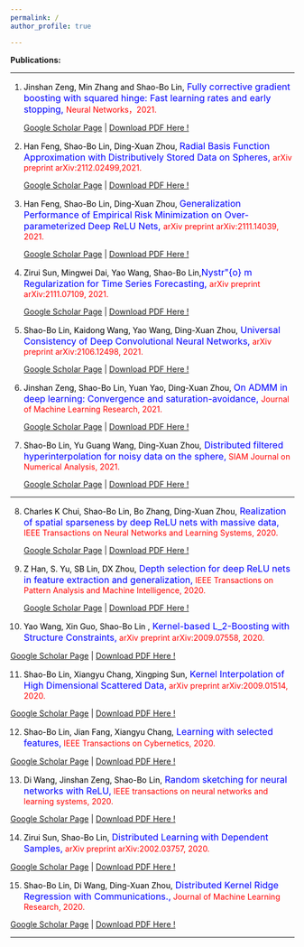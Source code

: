 ```yaml
---
permalink: / 
author_profile: true

---
```


**Publications:**

------



1. <font color ="black"> Jinshan Zeng, Min Zhang and Shao-Bo Lin,</font><font size=3 color ="blue"> Fully corrective gradient boosting with squared hinge: Fast learning rates and early stopping, </font> <font color ="red"> Neural Networks，2021.</font>

   [Google Scholar Page](https://scholar.google.com/citations?view_op=view_citation&hl=en&user=dGt4l6QAAAAJ&sortby=pubdate&citation_for_view=dGt4l6QAAAAJ:0ngZmJvimKcC) | [Download PDF Here !](https://jxwanglearningtheory.github.io/files/2021_Fully-Corrective_Gradient.pdf)  

2. <font color ="black">Han Feng, Shao-Bo Lin, Ding-Xuan Zhou, </font><font size=3 color ="blue">Radial Basis Function Approximation with Distributively Stored Data on Spheres,  </font> <font color ="red">arXiv preprint arXiv:2112.02499,2021.</font> 

   [Google Scholar Page](https://scholar.google.com/citations?view_op=view_citation&hl=en&user=dGt4l6QAAAAJ&sortby=pubdate&citation_for_view=dGt4l6QAAAAJ:7VEv-pLvLSsC) | [Download PDF Here !](https://jxwanglearningtheory.github.io/files/2021_Radial_Basis_Function_Approximation.pdf)  


3. <font color ="black">Han Feng, Shao-Bo Lin, Ding-Xuan Zhou, </font><font size=3 color ="blue">Generalization Performance of Empirical Risk Minimization on Over-parameterized Deep ReLU Nets,  </font> <font color ="red">arXiv preprint arXiv:2111.14039, 2021. </font> 

   [Google Scholar Page](https://scholar.google.com/citations?view_op=view_citation&hl=en&user=dGt4l6QAAAAJ&sortby=pubdate&citation_for_view=dGt4l6QAAAAJ:7VEv-pLvLSsC) | [Download PDF Here !](https://jxwanglearningtheory.github.io/files/2021_GENERALIZATION_PERFORMANCE.pdf)  

4. <font color ="black"> Zirui Sun, Mingwei Dai, Yao Wang, Shao-Bo Lin,</font><font size=3 color ="blue">Nystr\"{o} m Regularization for Time Series Forecasting,  </font> <font color ="red"> arXiv preprint arXiv:2111.07109, 2021.</font> 

   [Google Scholar Page](https://scholar.google.com/citations?view_op=view_citation&hl=en&user=dGt4l6QAAAAJ&sortby=pubdate&citation_for_view=dGt4l6QAAAAJ:j5aT6aphRxQC) | [Download PDF Here !](https://jxwanglearningtheory.github.io/files/2021_Nystrom_Regularization.pdf)  

5. <font color ="black"> Shao-Bo Lin, Kaidong Wang, Yao Wang, Ding-Xuan Zhou,</font><font size=3 color ="blue"> Universal Consistency of Deep Convolutional Neural Networks,</font> <font color ="red">arXiv preprint arXiv:2106.12498, 2021.</font> 

   [Google Scholar Page](https://scholar.google.com/citations?view_op=view_citation&hl=en&user=dGt4l6QAAAAJ&sortby=pubdate&citation_for_view=dGt4l6QAAAAJ:EBV337fEn3EC) | [Download PDF Here !](https://jxwanglearningtheory.github.io/files/2021_Universal_Consistency.pdf)  


6. <font color ="black">Jinshan Zeng, Shao-Bo Lin, Yuan Yao, Ding-Xuan Zhou, </font><font size=3 color ="blue"> On ADMM in deep learning: Convergence and saturation-avoidance, </font> <font color ="red">Journal of Machine Learning Research, 2021.</font> 

   [Google Scholar Page](https://scholar.google.com/citations?view_op=view_citation&hl=en&user=dGt4l6QAAAAJ&sortby=pubdate&citation_for_view=dGt4l6QAAAAJ:yIeBiWEAh44C) | [Download PDF Here !](https://jxwanglearningtheory.github.io/files/2021_On_ADMM_in_Deep_Learning.pdf)  

7. <font color ="black"> Shao-Bo Lin, Yu Guang Wang, Ding-Xuan Zhou,</font><font size=3 color ="blue">  Distributed filtered hyperinterpolation for noisy data on the sphere,</font> <font color ="red">SIAM Journal on Numerical Analysis, 2021.</font> 

   [Google Scholar Page](https://scholar.google.com/citations?view_op=view_citation&hl=en&user=dGt4l6QAAAAJ&sortby=pubdate&citation_for_view=dGt4l6QAAAAJ:Vztgr1qGG8IC) | [Download PDF Here !](https://jxwanglearningtheory.github.io/files/2021_DISTRIBUTED_FILTERED_HYPERINTERPOLATION.pdf)  
   
------


8. <font color ="black">  Charles K Chui, Shao-Bo Lin, Bo Zhang, Ding-Xuan Zhou,</font><font size=3 color ="blue">  Realization of spatial sparseness by deep ReLU nets with massive data,</font> <font color ="red"> IEEE Transactions on Neural Networks and Learning Systems, 2020.</font> 

   [Google Scholar Page](https://scholar.google.com/citations?view_op=view_citation&hl=en&user=dGt4l6QAAAAJ&sortby=pubdate&citation_for_view=dGt4l6QAAAAJ:GYcXSSpN504C) | [Download PDF Here !](https://jxwanglearningtheory.github.io/files/2020_Realization_of_spatial_sparseness.pdf) 

9. <font color ="black">  Z Han, S. Yu, SB Lin, DX Zhou,</font><font size=3 color ="blue"> Depth selection for deep ReLU nets in feature extraction and generalization,</font> <font color ="red"> IEEE Transactions on Pattern Analysis and Machine Intelligence, 2020.</font> 

   [Google Scholar Page](https://scholar.google.com/citations?view_op=view_citation&hl=en&user=dGt4l6QAAAAJ&sortby=pubdate&citation_for_view=dGt4l6QAAAAJ:lK9BDNCuzFgC) | [Download PDF Here !](https://jxwanglearningtheory.github.io/files/2020_Depth_Selection.pdf) 


10. <font color ="black">Yao Wang, Xin Guo, Shao-Bo Lin  ,</font><font size=3 color ="blue">  Kernel-based L_2-Boosting with Structure Constraints,</font> <font color ="red"> arXiv preprint arXiv:2009.07558, 2020.</font> 

   [Google Scholar Page](https://scholar.google.com/citations?view_op=view_citation&hl=en&user=dGt4l6QAAAAJ&sortby=pubdate&citation_for_view=dGt4l6QAAAAJ:oursBaop5wYC) | [Download PDF Here !](https://jxwanglearningtheory.github.io/files/2020_Kernel-based.pdf) 

 
11. <font color ="black"> Shao-Bo Lin, Xiangyu Chang, Xingping Sun,</font><font size=3 color ="blue">  Kernel Interpolation of High Dimensional Scattered Data,</font> <font color ="red">arXiv preprint arXiv:2009.01514, 2020.</font> 

   [Google Scholar Page](https://scholar.google.com/citations?view_op=view_citation&hl=en&user=dGt4l6QAAAAJ&sortby=pubdate&citation_for_view=dGt4l6QAAAAJ:MDX3w3dAD3YC ) | [Download PDF Here !](https://jxwanglearningtheory.github.io/files/2020_Kernel_Interpolation.pdf) 

 
12. <font color ="black">  Shao-Bo Lin, Jian Fang, Xiangyu Chang,</font><font size=3 color ="blue"> Learning with selected features,</font> <font color ="red"> IEEE Transactions on Cybernetics, 2020.</font> 

   [Google Scholar Page](https://scholar.google.com/citations?view_op=view_citation&hl=en&user=dGt4l6QAAAAJ&sortby=pubdate&citation_for_view=dGt4l6QAAAAJ:qsWQJNntlusC ) | [Download PDF Here !](https://jxwanglearningtheory.github.io/files/2020_learning_with_selected_features.pdf) 

 
13. <font color ="black"> Di Wang, Jinshan Zeng, Shao-Bo Lin,</font><font size=3 color ="blue">  Random sketching for neural networks with ReLU,</font> <font color ="red"> IEEE transactions on neural networks and learning systems, 2020.</font> 

   [Google Scholar Page](https://scholar.google.com/citations?view_op=view_citation&hl=en&user=dGt4l6QAAAAJ&sortby=pubdate&citation_for_view=dGt4l6QAAAAJ:cNe27ouKFcQC) | [Download PDF Here !](https://jxwanglearningtheory.github.io/files/2020_random_sketching.pdf) 


14. <font color ="black"> Zirui Sun, Shao-Bo Lin,</font><font size=3 color ="blue">  Distributed Learning with Dependent Samples,</font> <font color ="red">arXiv preprint arXiv:2002.03757, 2020.</font> 

   [Google Scholar Page](https://scholar.google.com/citations?view_op=view_citation&hl=en&user=dGt4l6QAAAAJ&sortby=pubdate&citation_for_view=dGt4l6QAAAAJ:sbeIDTyQOFgC) | [Download PDF Here !](https://jxwanglearningtheory.github.io/files/2020_Distributed_Learning_with_Dependent_Samples.pdf) 
 
15. <font color ="black">Shao-Bo Lin, Di Wang, Ding-Xuan Zhou,</font><font size=3 color ="blue"> Distributed Kernel Ridge Regression with Communications.,</font> <font color ="red"> Journal of Machine Learning Research, 2020.</font> 

   [Google Scholar Page]( https://scholar.google.com/citations?view_op=view_citation&hl=en&user=dGt4l6QAAAAJ&sortby=pubdate&citation_for_view=dGt4l6QAAAAJ:SrKkpNFED5gC) | [Download PDF Here !](https://jxwanglearningtheory.github.io/files/2020_Distributed_Kernel.pdf) 
            
------

